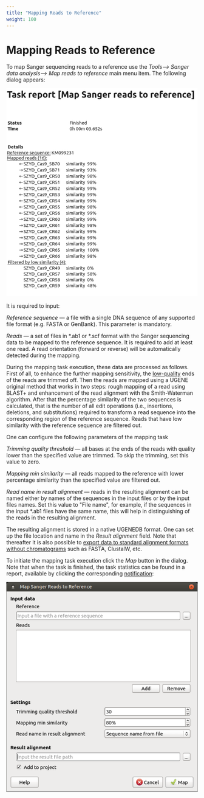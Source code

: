```yaml
---
title: "Mapping Reads to Reference"
weight: 100
---
```



# Mapping Reads to Reference

To map Sanger sequencing reads to a reference use the _Tools–> Sanger data analysis–> Map reads to reference_ main menu item. The following dialog appears:


![](/images/65929762/65929763.png)

It is required to input:

_Reference sequence_ — a file with a single DNA sequence of any supported file format (e.g. FASTA or GenBank). This parameter is mandatory.

_Reads_ — a set of files in \*.ab1 or \*.scf format with the Sanger sequencing data to be mapped to the reference sequence. It is required to add at least one read. A read orientation (forward or reverse) will be automatically detected during the mapping.

During the mapping task execution, these data are processed as follows. First of all, to enhance the further mapping sensitivity, the [low-quality](https://en.wikipedia.org/wiki/Phred_quality_score) ends of the reads are trimmed off. Then the reads are mapped using a UGENE original method that works in two steps: rough mapping of a read using BLAST+ and enhancement of the read alignment with the Smith-Waterman algorithm. After that the percentage similarity of the two sequences is calculated, that is the number of all edit operations (i.e., insertions, deletions, and substitutions) required to transform a read sequence into the corresponding region of the reference sequence. Reads that have low similarity with the reference sequence are filtered out.

One can configure the following parameters of the mapping task

_Trimming quality threshold_ — all bases at the ends of the reads with quality lower than the specified value are trimmed. To skip the trimming, set this value to zero.

_Mapping min similarity_ — all reads mapped to the reference with lower percentage similarity than the specified value are filtered out.

_Read name in result alignment_ — reads in the resulting alignment can be named either by names of the sequences in the input files or by the input files names. Set this value to "File name", for example, if the sequences in the input \*.ab1 files have the same name, this will help in distinguishing of the reads in the resulting alignment.

The resulting alignment is stored in a native UGENEDB format. One can set up the file location and name in the _Result alignment_ field. Note that thereafter it is also possible to [export data to standard alignment formats without chromatograms](exporting-alignment-without-chromatograms.md) such as FASTA, ClustalW, etc.

To initiate the mapping task execution click the _Map_ button in the dialog. Note that when the task is finished, the task statistics can be found in a report, available by clicking the corresponding [notification](notifications.md):


![](/images/65929762/65929764.png)
